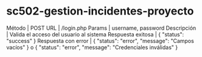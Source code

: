 # sc502-gestion-incidentes-proyecto
Método | POST
URL | /login.php
Params | username, password
Descripción | Valida el acceso del usuario al sistema
Respuesta exitosa | { "status": "success" }
Respuesta con error | { "status": "error", "message": "Campos vacíos" } o { "status": "error", "message": "Credenciales inválidas" }
